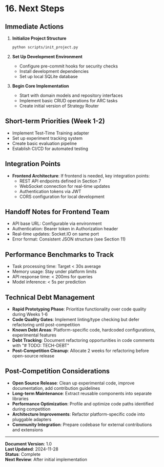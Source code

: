 # 16. Next Steps

## Immediate Actions
1. **Initialize Project Structure**
   ```bash
   python scripts/init_project.py
   ```

2. **Set Up Development Environment**
   - Configure pre-commit hooks for security checks
   - Install development dependencies
   - Set up local SQLite database

3. **Begin Core Implementation**
   - Start with domain models and repository interfaces
   - Implement basic CRUD operations for ARC tasks
   - Create initial version of Strategy Router

## Short-term Priorities (Week 1-2)
- Implement Test-Time Training adapter
- Set up experiment tracking system
- Create basic evaluation pipeline
- Establish CI/CD for automated testing

## Integration Points
- **Frontend Architecture**: If frontend is needed, key integration points:
  - REST API endpoints defined in Section 7
  - WebSocket connection for real-time updates
  - Authentication tokens via JWT
  - CORS configuration for local development

## Handoff Notes for Frontend Team
- API base URL: Configurable via environment
- Authentication: Bearer token in Authorization header
- Real-time updates: Socket.IO on same port
- Error format: Consistent JSON structure (see Section 11)

## Performance Benchmarks to Track
- Task processing time: Target < 30s average
- Memory usage: Stay under platform limits
- API response time: < 200ms for queries
- Model inference: < 5s per prediction

## Technical Debt Management
- **Rapid Prototyping Phase**: Prioritize functionality over code quality during Weeks 1-6
- **Code Quality Gates**: Implement linting/type checking but defer refactoring until post-competition
- **Known Debt Areas**: Platform-specific code, hardcoded configurations, experimental features
- **Debt Tracking**: Document refactoring opportunities in code comments with "# TODO: TECH-DEBT"
- **Post-Competition Cleanup**: Allocate 2 weeks for refactoring before open-source release

## Post-Competition Considerations
- **Open Source Release**: Clean up experimental code, improve documentation, add contribution guidelines
- **Long-term Maintenance**: Extract reusable components into separate libraries
- **Performance Optimization**: Profile and optimize code paths identified during competition
- **Architecture Improvements**: Refactor platform-specific code into pluggable adapters
- **Community Integration**: Prepare codebase for external contributions and extensions

---

**Document Version**: 1.0  
**Last Updated**: 2024-11-28  
**Status**: Complete  
**Next Review**: After initial implementation